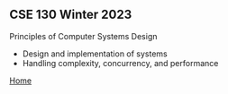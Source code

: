 ## CSE 130 Winter 2023
Principles of Computer Systems Design
- Design and implementation of systems
- Handling complexity, concurrency, and performance

[Home](https://github.com/noel-ball/School-Projects/tree/main)
